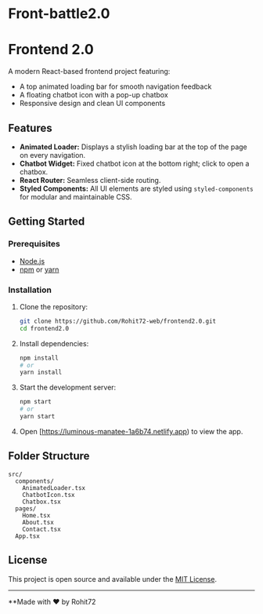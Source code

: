# Front-battle2.0

# Frontend 2.0

A modern React-based frontend project featuring:
- A top animated loading bar for smooth navigation feedback
- A floating chatbot icon with a pop-up chatbox
- Responsive design and clean UI components

## Features

- **Animated Loader:** Displays a stylish loading bar at the top of the page on every navigation.
- **Chatbot Widget:** Fixed chatbot icon at the bottom right; click to open a chatbox.
- **React Router:** Seamless client-side routing.
- **Styled Components:** All UI elements are styled using `styled-components` for modular and maintainable CSS.

## Getting Started

### Prerequisites

- [Node.js](https://nodejs.org/)
- [npm](https://www.npmjs.com/) or [yarn](https://yarnpkg.com/)

### Installation

1. Clone the repository:
   ```bash
   git clone https://github.com/Rohit72-web/frontend2.0.git
   cd frontend2.0
   ```

2. Install dependencies:
   ```bash
   npm install
   # or
   yarn install
   ```

3. Start the development server:
   ```bash
   npm start
   # or
   yarn start
   ```

4. Open [https://luminous-manatee-1a6b74.netlify.app) to view the app.

## Folder Structure

```
src/
  components/
    AnimatedLoader.tsx
    ChatbotIcon.tsx
    Chatbox.tsx
  pages/
    Home.tsx
    About.tsx
    Contact.tsx
  App.tsx
```

## License

This project is open source and available under the [MIT License](LICENSE).

---

**Made with ❤️ by Rohit72
